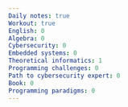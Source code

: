 ```yaml
---
Daily notes: true
Workout: true
English: 0
Algebra: 0
Cybersecurity: 0
Embedded systems: 0
Theoretical informatics: 1
Programming challenges: 0
Path to cybersecurity expert: 0
Book: 0
Programming paradigms: 0
---
```



